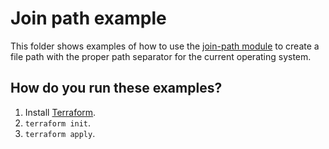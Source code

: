 # Join path example

This folder shows examples of how to use the [join-path module](https://github.com/terraform-modules-krish/terraform-aws-utilities/blob/v0.1.0/modules/join-path) to create a file path with the 
proper path separator for the current operating system. 




## How do you run these examples?

1. Install [Terraform](https://www.terraform.io/).
1. `terraform init`.
1. `terraform apply`.



